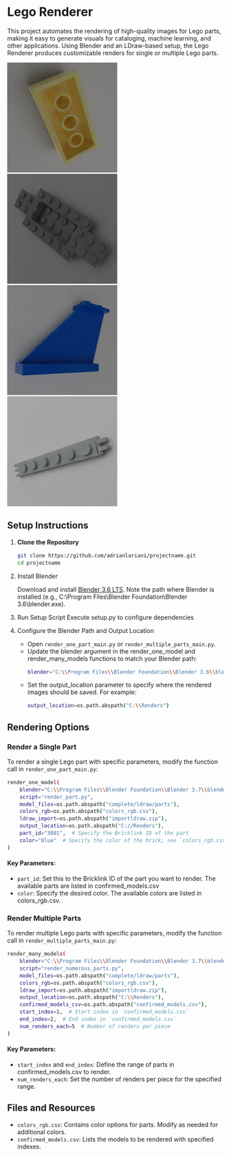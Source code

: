 # Lego Renderer

This project automates the rendering of high-quality images for Lego parts, making it easy to generate visuals for cataloging, machine learning, and other applications. Using Blender and an LDraw-based setup, the Lego Renderer produces customizable renders for single or multiple Lego parts.

![Lego Part Example 1](./assets/3001.jpg)
![Lego Part Example 2](./assets/30029.jpg)
![Lego Part Example 2](./assets/2340.jpg)
![Lego Part Example 4](./assets/4504.jpg)

## Setup Instructions

1. **Clone the Repository**
   ```bash
   git clone https://github.com/adrianlariani/projectname.git
   cd projectname

2. Install Blender

    Download and install [Blender 3.6 LTS](https://www.blender.org/download/lts/3-6/).
    Note the path where Blender is installed (e.g., C:\Program Files\Blender Foundation\Blender 3.6\blender.exe).

3. Run Setup Script
    Execute setup.py to configure dependencies

4. Configure the Blender Path and Output Location

   - Open ```render_one_part_main.py``` or ```render_multiple_parts_main.py```.
   - Update the blender argument in the render_one_model and render_many_models functions to match your Blender path:
     ```bash
     blender="C:\\Program Files\\Blender Foundation\\Blender 3.6\\blender.exe"
     ```
   - Set the output_location parameter to specify where the rendered images should be saved. For example:
     ```bash
     output_location=os.path.abspath("C:\\Renders")
     ```

## Rendering Options
### Render a Single Part

To render a single Lego part with specific parameters, modify the function call in ```render_one_part_main.py```:
```bash
render_one_model(
    blender="C:\\Program Files\\Blender Foundation\\Blender 3.7\\blender.exe",
    script="render_part.py",
    model_files=os.path.abspath("complete/ldraw/parts"),
    colors_rgb=os.path.abspath("colors_rgb.csv"),
    ldraw_import=os.path.abspath("importldraw.zip"),
    output_location=os.path.abspath("C://Renders"),
    part_id="3001",  # Specify the Bricklink ID of the part
    color="Blue"  # Specify the color of the brick; see `colors_rgb.csv` for available options
)
```
#### Key Parameters:
- ```part_id```: Set this to the Bricklink ID of the part you want to render. The available parts are listed in confirmed_models.csv
- ```color```: Specify the desired color. The available colors are listed in colors_rgb.csv.

### Render Multiple Parts
To render multiple Lego parts with specific parameters, modify the function call in ```render_multiple_parts_main.py```:
```bash
render_many_models(
    blender="C:\\Program Files\\Blender Foundation\\Blender 3.7\\blender.exe",
    script="render_numerous_parts.py",
    model_files=os.path.abspath("complete/ldraw/parts"),
    colors_rgb=os.path.abspath("colors_rgb.csv"),
    ldraw_import=os.path.abspath("importldraw.zip"),
    output_location=os.path.abspath("C:\\Renders"),
    confirmed_models_csv=os.path.abspath("confirmed_models.csv"),
    start_index=1,  # Start index in `confirmed_models.csv`
    end_index=2,  # End index in `confirmed_models.csv`
    num_renders_each=5  # Number of renders per piece
)
```
#### Key Parameters:
- ```start_index``` and ```end_index```: Define the range of parts in confirmed_models.csv to render.
- ```num_renders_each```: Set the number of renders per piece for the specified range.

## Files and Resources
- ```colors_rgb.csv```: Contains color options for parts. Modify as needed for additional colors.
- ```confirmed_models.csv```: Lists the models to be rendered with specified indexes.
